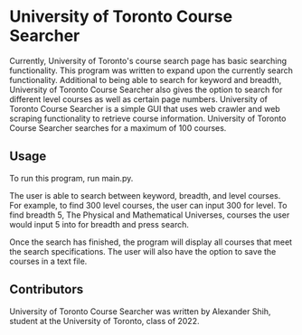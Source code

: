 # University of Toronto Course Searcher
Currently, University of Toronto's course search page has basic searching functionality. This 
program was written to expand upon the currently search functionality. Additional to being able to search
for keyword and breadth, University of Toronto Course Searcher also gives the option to search for different level courses 
as well as certain page numbers. University of Toronto Course Searcher is a simple GUI that uses web crawler and web scraping functionality
to retrieve course information. University of Toronto Course Searcher searches for a maximum of 100 courses.

## Usage
To run this program, run main.py.

The user is able to search between keyword, breadth, and level courses. For example, to find 300 level
courses, the user can input 300 for level. To find breadth 5, The Physical and Mathematical Universes, courses
the user would input 5 into for breadth and press search.

Once the search has finished, the program will display all courses that meet the search specifications.
The user will also have the option to save the courses in a text file.

## Contributors
University of Toronto Course Searcher was written by Alexander Shih, student at the University 
of Toronto, class of 2022. 
